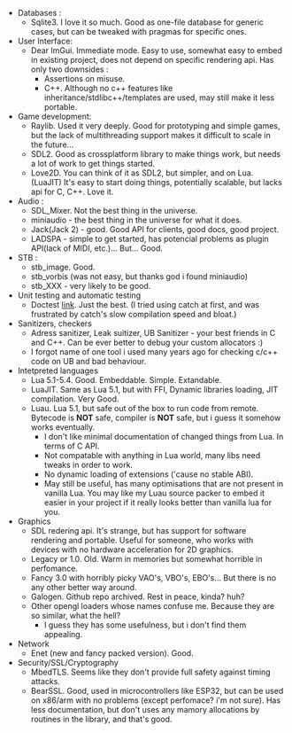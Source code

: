 - Databases :
  - Sqlite3. 
    I love it so much. Good as one-file database for generic cases, but can be tweaked with pragmas for specific ones.
- User Interface:
  - Dear ImGui. Immediate mode. Easy to use, somewhat easy to embed in existing project, does not depend on specific rendering api.
    Has only two downsides :
    - Assertions on misuse.
    - C++. Although no c++ features like inheritance/stdlibc++/templates are used, may still make it less portable.
- Game development:
  - Raylib. Used it very deeply. Good for prototyping and simple games, but the lack of multithreading support makes it difficult to scale in the future...
  - SDL2. Good as crossplatform library to make things work, but needs a lot of work to get things started.
  - Love2D. You can think of it as SDL2, but simpler, and on Lua. (LuaJIT)
    It's easy to start doing things, potentially scalable, but lacks api for C, C++. Love it.
- Audio :
  - SDL_Mixer. Not the best thing in the universe. 
  - miniaudio - the best thing in the universe for what it does.
  - Jack(Jack 2) - good. Good API for clients, good docs, good project.
  - LADSPA - simple to get started, has potencial problems as plugin API(lack of MIDI, etc.)... But... Good.
- STB :
  - stb_image. Good.
  - stb_vorbis (was not easy, but thanks god i found miniaudio)
  - stb_XXX - very likely to be good.
- Unit testing and automatic testing
  - Doctest [link](https://github.com/doctest/doctest). Just the best. (I tried using catch at first, and was frustrated by catch's slow compilation speed and bloat.)
- Sanitizers, checkers
  - Adress sanitizer, Leak suitizer, UB Sanitizer - your best friends in C and C++. Can be ever better to debug your custom allocators :)
  - I forgot name of one tool i used many years ago for checking c/c++ code on UB and bad behaviour.
- Intetpreted languages
  - Lua 5.1-5.4. Good. Embeddable. Simple. Extandable. 
  - LuaJIT. Same as Lua 5.1, but with FFI, Dynamic libraries loading, JIT compilation. Very Good.
  - Luau. Lua 5.1, but safe out of the box to run code from remote. Bytecode is **NOT** safe, compiler is **NOT** safe, but i guess it somehow works eventually.
    - I don't like minimal documentation of changed things from Lua. In terms of C API. 
    - Not compatable with anything in Lua world, many libs need tweaks in order to work.
    - No dynamic loading of extensions ('cause no stable ABI).
    - May still be useful, has many optimisations that are not present in vanilla Lua. You may like my Luau source packer to embed it easier in your project if it really looks better than vanilla lua for you. 
- Graphics
  - SDL redering api. It's strange, but has support for software rendering and portable. Useful for someone, who works with devices with no hardware acceleration for 2D graphics.
  - Legacy or 1.0. Old. Warm in memories but somewhat horrible in perfomance.
  - Fancy 3.0 with horribly picky VAO's, VBO's, EBO's... But there is no any other better way around.
  - Galogen. Github repo archived. Rest in peace, kinda? huh?
  - Other opengl loaders whose names confuse me. Because they are so similar, what the hell? 
    - I guess they has some usefulness, but i don't find them appealing.
- Network
  - Enet (new and fancy packed version). Good.
- Security/SSL/Cryptography
  - MbedTLS. Seems like they don't provide full safety against timing attacks. 
  - BearSSL. Good, used in microcontrollers like ESP32, but can be used on x86/arm with no problems (except perfomace? i'm not sure). Has less documentation, but don't uses any mamory allocations by routines in the library, and that's good.

